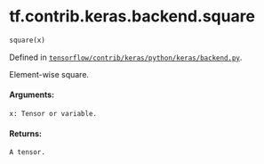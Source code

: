 <div itemscope itemtype="http://developers.google.com/ReferenceObject">
<meta itemprop="name" content="tf.contrib.keras.backend.square" />
</div>

# tf.contrib.keras.backend.square

``` python
square(x)
```



Defined in [`tensorflow/contrib/keras/python/keras/backend.py`](https://www.tensorflow.org/code/tensorflow/contrib/keras/python/keras/backend.py).

Element-wise square.

#### Arguments:

    x: Tensor or variable.


#### Returns:

    A tensor.